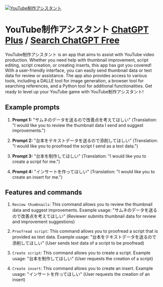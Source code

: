 
[![YouTube制作アシスタント](https://files.oaiusercontent.com/file-DiYV5eEAOxQi45Z8ZUTb6egs?se=2123-10-16T15%3A05%3A49Z&sp=r&sv=2021-08-06&sr=b&rscc=max-age%3D31536000%2C%20immutable&rscd=attachment%3B%20filename%3Dc95c44aa-ef76-45a3-9572-2805a34f7127.png&sig=F4NISwlr2OqE3EefXWHl2%2B0hCo6WyBIeqTBo08bQcy4%3D)](https://chat.openai.com/g/g-fpNkA41ue-youtubezhi-zuo-asisutanto)

# YouTube制作アシスタント [ChatGPT Plus](https://chat.openai.com/g/g-fpNkA41ue-youtubezhi-zuo-asisutanto) / [Search ChatGPT Free](https://gptcall.net/index.html#/?search=YouTube%E5%88%B6%E4%BD%9C%E3%82%A2%E3%82%B7%E3%82%B9%E3%82%BF%E3%83%B3%E3%83%88)

YouTube制作アシスタント is an app that aims to assist with YouTube video production. Whether you need help with thumbnail improvement, script editing, script creation, or creating inserts, this app has got you covered! With a user-friendly interface, you can easily send thumbnail data or text data for review or assistance. The app also provides access to various tools, including a DALLE tool for image generation, a browser tool for searching references, and a Python tool for additional functionalities. Get ready to level up your YouTube game with YouTube制作アシスタント!

## Example prompts

1. **Prompt 1:** "サムネのデータを送るので改善点を考えてほしい"
 (Translation: "I would like you to review the thumbnail data I send and suggest improvements.")

2. **Prompt 2:** "台本をテキストデータを送るので添削してほしい"
 (Translation: "I would like you to proofread the script I send as a text data.")

3. **Prompt 3:** "台本を制作してほしい"
 (Translation: "I would like you to create a script for me.")

4. **Prompt 4:** "インサートを作ってほしい"
 (Translation: "I would like you to create an insert for me.")

## Features and commands

1. `Review thumbnails`: This command allows you to review the thumbnail data and suggest improvements.
Example usage: "サムネのデータを送るので改善点を考えてほしい" (Reviewer submits thumbnail data for review and improvement suggestions)

2. `Proofread script`: This command allows you to proofread a script that is provided as text data.
Example usage: "台本をテキストデータを送るので添削してほしい" (User sends text data of a script to be proofread)

3. `Create script`: This command allows you to create a script.
Example usage: "台本を制作してほしい" (User requests the creation of a script)

4. `Create insert`: This command allows you to create an insert.
Example usage: "インサートを作ってほしい" (User requests the creation of an insert)


